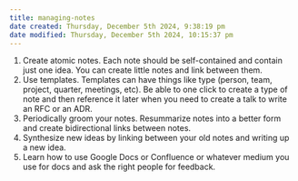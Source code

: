 ```yaml
---
title: managing-notes
date created: Thursday, December 5th 2024, 9:38:19 pm
date modified: Thursday, December 5th 2024, 10:15:37 pm
---
```


1. Create atomic notes. Each note should be self-contained and contain just one idea. You can create little notes and link between them.
2. Use templates. Templates can have things like type (person, team, project, quarter, meetings, etc). Be able to one click to create a type of note and then reference it later when you need to create a talk to write an RFC or an ADR.
3. Periodically groom your notes. Resummarize notes into a better form and create bidirectional links between notes.
4. Synthesize new ideas by linking between your old notes and writing up a new idea.
5. Learn how to use Google Docs or Confluence or whatever medium you use for docs and ask the right people for feedback.

